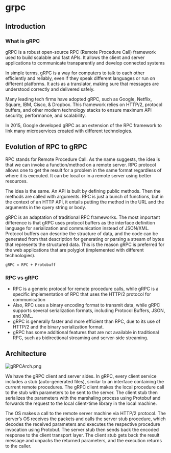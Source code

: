 # grpc

## Introduction

### What is gRPC
gRPC is a robust open-source RPC (Remote Procedure Call) framework used to build scalable and fast APIs.
It allows the client and server applications to communicate transparently and develop connected systems

In simple terms, gRPC is a way for computers to talk to each other efficiently and reliably,
even if they speak different languages or run on different platforms.
It acts as a translator, making sure that messages are understood correctly and delivered safely.

Many leading tech firms have adopted gRPC, such as Google, Netflix, Square, IBM, Cisco, & Dropbox.
This framework relies on HTTP/2, protocol buffers,
and other modern technology stacks to ensure maximum API security, performance, and scalability.

In 2015,
Google developed gRPC as an extension of the RPC framework
to link many microservices created with different technologies.

## Evolution of RPC to gRPC
RPC stands for Remote Procedure Call.
As the name suggests, the idea is that we can invoke a function/method on a remote server.
RPC protocol allows one to get the result for a problem in the same format regardless of where it is executed.
It can be local or in a remote server using better resources.

The idea is the same.
An API is built by defining public methods.
Then the methods are called with arguments.
RPC is just a bunch of functions,
but in the context of an HTTP API,
it entails putting the method in the URL and the arguments in the query string or body.

gRPC is an adaptation of traditional RPC frameworks.
The most important difference is
that gRPC uses protocol buffers as the interface definition language for serialization and communication instead of JSON/XML.
Protocol buffers can describe the structure of data, 
and the code can be generated from that description for generating or parsing a stream of bytes
that represents the structured data.
This is the reason gRPC is preferred for the web applications that are polyglot
(implemented with different technologies).

```gRPC = RPC + Protobuff```

### RPC vs gRPC
* RPC is a generic protocol for remote procedure calls, while gRPC is a specific implementation of RPC that uses the HTTP/2 protocol for communication
* Also, RPC uses a binary encoding format to transmit data, while gRPC supports several serialization formats, including Protocol Buffers, JSON, and XML.
* gRPC is generally faster and more efficient than RPC, due to its use of HTTP/2 and the binary serialization format.
* gRPC has some additional features that are not available in traditional RPC, such as bidirectional streaming and server-side streaming.

## Architecture

![gRPCArch.png](.attachments%2FgRPCArch.png)

We have the gRPC client and server sides.
In gRPC, every client service includes a stub (auto-generated files),
similar to an interface containing the current remote procedures.
The gRPC client makes the local procedure call to the stub with parameters to be sent to the server.
The client stub then serializes the parameters with the marshaling process using Protobuf
and forwards the request to the local client-time library in the local machine.

The OS makes a call to the remote server machine via HTTP/2 protocol.
The server’s OS receives the packets and calls the server stub procedure,
which decodes the received parameters and executes the respective procedure invocation using Protobuf.
The server stub then sends back the encoded response to the client transport layer.
The client stub gets back the result message and unpacks the returned parameters,
and the execution returns to the caller.